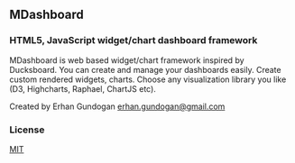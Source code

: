 ## MDashboard

### HTML5, JavaScript widget/chart dashboard framework

MDashboard is web based widget/chart framework inspired by Ducksboard.
You can create and manage your dashboards easily. Create custom rendered widgets, charts. Choose any visualization library you like (D3, Highcharts, Raphael, ChartJS etc).

Created by Erhan Gundogan <erhan.gundogan@gmail.com>

### License

[MIT](http://opensource.org/licenses/mit-license.php)